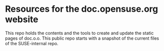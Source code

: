 Resources for the doc.opensuse.org website
==========================================

This repo holds the contents and the tools to create and update the static pages of doc.o.o.
This public repo starts with a snapshot of the current files of the SUSE-internal repo.
